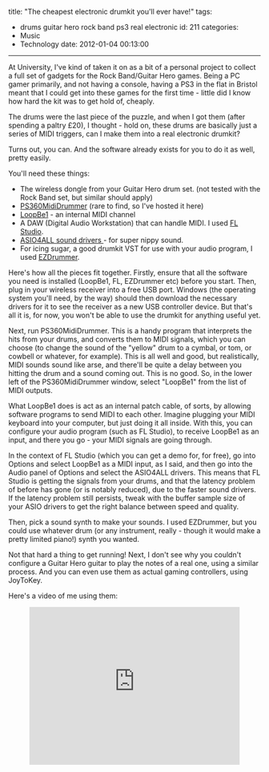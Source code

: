 title: "The cheapest electronic drumkit you'll ever have!"
tags:
  - drums guitar hero rock band ps3 real electronic
id: 211
categories:
  - Music
  - Technology
date: 2012-01-04 00:13:00
---

At University, I've kind of taken it on as a bit of a personal project to collect a full set of gadgets for the Rock Band/Guitar Hero games. Being a PC gamer primarily, and not having a console, having a PS3 in the flat in Bristol meant that I could get into these games for the first time - little did I know how hard the kit was to get hold of, cheaply.

The drums were the last piece of the puzzle, and when I got them (after spending a paltry £20), I thought - hold on, these drums are basically just a series of MIDI triggers, can I make them into a real electronic drumkit?

Turns out, you can. And the software already exists for you to do it as well, pretty easily.

<!-- more -->

You'll need these things:

*   The wireless dongle from your Guitar Hero drum set. (not tested with the Rock Band set, but similar should apply)
*   [PS360MidiDrummer](http://jh47.com/files/PS360MidiDrummerv0.031BinOnly.zip) (rare to find, so I've hosted it here)
*   [LoopBe1](http://nerds.de/en/loopbe1.html) - an internal MIDI channel
*   A DAW (Digital Audio Workstation) that can handle MIDI. I used [FL Studio](http://flstudio.image-line.com/).
*   [ASIO4ALL sound drivers ](http://www.asio4all.com/)- for super nippy sound.
*   For icing sugar, a good drumkit VST for use with your audio program, I used [EZDrummer](http://www.toontrack.com/products.asp?item=7).
<div>Here's how all the pieces fit together. Firstly, ensure that all the software you need is installed (LoopBe1, FL, EZDrummer etc) before you start. Then, plug in your wireless receiver into a free USB port. Windows (the operating system you'll need, by the way) should then download the necessary drivers for it to see the receiver as a new USB controller device. But that's all it is, for now, you won't be able to use the drumkit for anything useful yet.</div>
<div></div>
<div>

Next, run PS360MidiDrummer. This is a handy program that interprets the hits from your drums, and converts them to MIDI signals, which you can choose (to change the sound of the "yellow" drum to a cymbal, or tom, or cowbell or whatever, for example). This is all well and good, but realistically, MIDI sounds sound like arse, and there'll be quite a delay between you hitting the drum and a sound coming out. This is no good. So, in the lower left of the PS360MidiDrummer window, select "LoopBe1" from the list of MIDI outputs.

</div>
<div></div>
<div>

What LoopBe1 does is act as an internal patch cable, of sorts, by allowing software programs to send MIDI to each other. Imagine plugging your MIDI keyboard into your computer, but just doing it all inside. With this, you can configure your audio program (such as FL Studio), to receive LoopBe1 as an input, and there you go - your MIDI signals are going through.

</div>
<div></div>
<div>

In the context of FL Studio (which you can get a demo for, for free), go into Options and select LoopBe1 as a MIDI input, as I said, and then go into the Audio panel of Options and select the ASIO4ALL drivers. This means that FL Studio is getting the signals from your drums, and that the latency problem of before has gone (or is notably reduced), due to the faster sound drivers. If the latency problem still persists, tweak with the buffer sample size of your ASIO drivers to get the right balance between speed and quality.

</div>
<div></div>
<div>

Then, pick a sound synth to make your sounds. I used EZDrummer, but you could use whatever drum (or any instrument, really - though it would make a pretty limited piano!) synth you wanted.

</div>
Not that hard a thing to get running! Next, I don't see why you couldn't configure a Guitar Hero guitar to play the notes of a real one, using a similar process. And you can even use them as actual gaming controllers, using JoyToKey.

Here's a video of me using them:

<center><iframe src="http://www.youtube.com/embed/puV48lPni60" frameborder="0" width="420" height="315"></iframe></center>